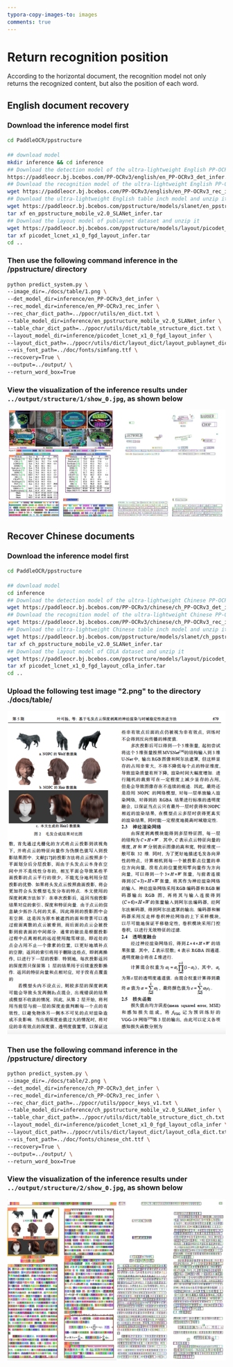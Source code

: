 ```yaml
---
typora-copy-images-to: images
comments: true
---
```


# Return recognition position

According to the horizontal document, the recognition model not only returns the recognized content, but also the position of each word.

## English document recovery

### Download the inference model first

```bash
cd PaddleOCR/ppstructure

## download model
mkdir inference && cd inference
## Download the detection model of the ultra-lightweight English PP-OCRv3 model and unzip it
https://paddleocr.bj.bcebos.com/PP-OCRv3/english/en_PP-OCRv3_det_infer.tar && tar xf en_PP-OCRv3_det_infer.tar
## Download the recognition model of the ultra-lightweight English PP-OCRv3 model and unzip it
wget https://paddleocr.bj.bcebos.com/PP-OCRv3/english/en_PP-OCRv3_rec_infer.tar && tar xf en_PP-OCRv3_rec_infer.tar
## Download the ultra-lightweight English table inch model and unzip it
wget https://paddleocr.bj.bcebos.com/ppstructure/models/slanet/en_ppstructure_mobile_v2.0_SLANet_infer.tar
tar xf en_ppstructure_mobile_v2.0_SLANet_infer.tar
## Download the layout model of publaynet dataset and unzip it
wget https://paddleocr.bj.bcebos.com/ppstructure/models/layout/picodet_lcnet_x1_0_fgd_layout_infer.tar
tar xf picodet_lcnet_x1_0_fgd_layout_infer.tar
cd ..
```

### Then use the following command inference in the /ppstructure/ directory

```bash
python predict_system.py \
--image_dir=./docs/table/1.png \
--det_model_dir=inference/en_PP-OCRv3_det_infer \
--rec_model_dir=inference/en_PP-OCRv3_rec_infer \
--rec_char_dict_path=../ppocr/utils/en_dict.txt \
--table_model_dir=inference/en_ppstructure_mobile_v2.0_SLANet_infer \
--table_char_dict_path=../ppocr/utils/dict/table_structure_dict.txt \
--layout_model_dir=inference/picodet_lcnet_x1_0_fgd_layout_infer \
--layout_dict_path=../ppocr/utils/dict/layout_dict/layout_publaynet_dict.txt \
--vis_font_path=../doc/fonts/simfang.ttf \
--recovery=True \
--output=../output/ \
--return_word_box=True
```

### View the visualization of the inference results under `../output/structure/1/show_0.jpg`, as shown below

![show_0_mdf_v2](./images/799450d4-d2c5-4b61-b490-e160dc0f515c.jpeg)

## Recover Chinese documents

### Download the inference model first

```bash
cd PaddleOCR/ppstructure

## download model
cd inference
## Download the detection model of the ultra-lightweight Chinese PP-OCRv3 model and unzip it
wget https://paddleocr.bj.bcebos.com/PP-OCRv3/chinese/ch_PP-OCRv3_det_infer.tar && tar xf ch_PP-OCRv3_det_infer.tar
## Download the recognition model of the ultra-lightweight Chinese PP-OCRv3 model and unzip it
wget https://paddleocr.bj.bcebos.com/PP-OCRv3/chinese/ch_PP-OCRv3_rec_infer.tar && tar xf ch_PP-OCRv3_rec_infer.tar
## Download the ultra-lightweight Chinese table inch model and unzip it
wget https://paddleocr.bj.bcebos.com/ppstructure/models/slanet/ch_ppstructure_mobile_v2.0_SLANet_infer.tar
tar xf ch_ppstructure_mobile_v2.0_SLANet_infer.tar
## Download the layout model of CDLA dataset and unzip it
wget https://paddleocr.bj.bcebos.com/ppstructure/models/layout/picodet_lcnet_x1_0_fgd_layout_cdla_infer.tar
tar xf picodet_lcnet_x1_0_fgd_layout_cdla_infer.tar
cd ..
```

### Upload the following test image "2.png" to the directory ./docs/table/

![2](./images/d0858341-a889-483c-8373-5ecaa57f3b20.png)

### Then use the following command inference in the /ppstructure/ directory

```bash
python predict_system.py \
--image_dir=./docs/table/2.png \
--det_model_dir=inference/ch_PP-OCRv3_det_infer \
--rec_model_dir=inference/ch_PP-OCRv3_rec_infer \
--rec_char_dict_path=../ppocr/utils/ppocr_keys_v1.txt \
--table_model_dir=inference/ch_ppstructure_mobile_v2.0_SLANet_infer \
--table_char_dict_path=../ppocr/utils/dict/table_structure_dict_ch.txt \
--layout_model_dir=inference/picodet_lcnet_x1_0_fgd_layout_cdla_infer \
--layout_dict_path=../ppocr/utils/dict/layout_dict/layout_cdla_dict.txt \
--vis_font_path=../doc/fonts/chinese_cht.ttf \
--recovery=True \
--output=../output/ \
--return_word_box=True
```

### View the visualization of the inference results under `../output/structure/2/show_0.jpg`, as shown below

![show_1_mdf_v2](./images/3c200538-f2e6-4d79-847a-4c4587efa9f0.jpeg)
